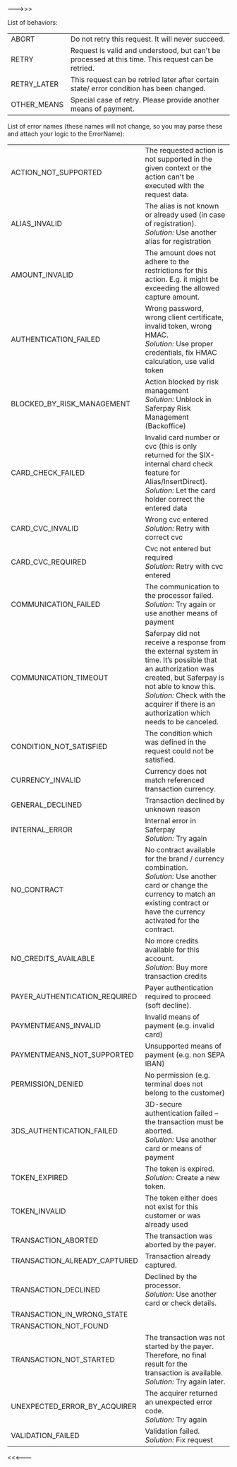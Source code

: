 --->>>

List of behaviors:

<table class="table table-striped">
  <tr>
    <td class="text-right col-sm-3">ABORT</td>
    <td class="col-sm-9">Do not retry this request. It will never succeed.</td>
  </tr>
  <tr>
    <td class="text-right">RETRY</td>
    <td>Request is valid and understood, but can't be processed at this time. This request can be retried.</td>
  </tr>
  <tr>
    <td class="text-right">RETRY_LATER</td>
    <td>This request can be retried later after certain state/ error condition has been changed.</td>
  </tr>
  <tr>
    <td class="text-right">OTHER_MEANS</td>
    <td>Special case of retry. Please provide another means of payment.</td>
  </tr>
</table>


List of error names (these names will not change, so you may parse these and attach your logic to the ErrorName):

<table class="table table-striped">
  <tr>
      <td class="text-right">ACTION_NOT_SUPPORTED</td>
      <td>
          The requested action is not supported in the given context or the action can't be executed with the request data.
      </td>
  </tr>
  <tr>
      <td class="text-right">ALIAS_INVALID</td>
      <td>
          The alias is not known or already used (in case of registration).<br />
          <i>Solution:</i> Use another alias for registration
      </td>
  </tr>
  <tr>
      <td class="text-right">AMOUNT_INVALID</td>
      <td>
          The amount does not adhere to the restrictions for this action. E.g. it might be exceeding the allowed capture amount.
      </td>
  </tr>
  <tr>
      <td class="text-right col-sm-4">AUTHENTICATION_FAILED</td>
      <td class="col-sm-8">
          Wrong password, wrong client certificate, invalid token, wrong HMAC.<br />
          <i>Solution:</i> Use proper credentials, fix HMAC calculation, use valid token
      </td>
  </tr>
  <tr>
      <td class="text-right">BLOCKED_BY_RISK_MANAGEMENT</td>
      <td>
          Action blocked by risk management<br />
          <i>Solution:</i> Unblock in Saferpay Risk Management (Backoffice)
      </td>
  </tr>
  <tr>
      <td class="text-right">CARD_CHECK_FAILED</td>
      <td>
          Invalid card number or cvc (this is only returned for the SIX-internal chard check feature for Alias/InsertDirect).<br />
          <i>Solution:</i> Let the card holder correct the entered data
      </td>
  </tr>
  <tr>
      <td class="text-right">CARD_CVC_INVALID</td>
      <td>
          Wrong cvc entered<br />
          <i>Solution:</i> Retry with correct cvc
      </td>
  </tr>
  <tr>
      <td class="text-right">CARD_CVC_REQUIRED</td>
      <td>
          Cvc not entered but required<br />
          <i>Solution:</i> Retry with cvc entered
      </td>
  </tr>
  <tr>
      <td class="text-right">COMMUNICATION_FAILED</td>
      <td>
          The communication to the processor failed.<br />
          <i>Solution:</i> Try again or use another means of payment
      </td>
  </tr>
  <tr>
      <td class="text-right">COMMUNICATION_TIMEOUT</td>
      <td>
          Saferpay did not receive a response from the external system in time. It’s possible that an authorization was created, but Saferpay is not able to know this.<br />
          <i>Solution:</i> Check with the acquirer if there is an authorization which needs to be canceled.
      </td>
  </tr>
  <tr>
      <td class="text-right">CONDITION_NOT_SATISFIED</td>
      <td>
          The condition which was defined in the request could not be satisfied.
      </td>
  </tr>
  <tr>
      <td class="text-right">CURRENCY_INVALID</td>
      <td>
          Currency does not match referenced transaction currency.
      </td>
  </tr>
  <tr>
      <td class="text-right">GENERAL_DECLINED</td>
      <td>
          Transaction declined by unknown reason
      </td>
  </tr>
  <tr>
      <td class="text-right">INTERNAL_ERROR</td>
      <td>
          Internal error in Saferpay<br />
          <i>Solution:</i> Try again
      </td>
  </tr>
  <tr>
      <td class="text-right">NO_CONTRACT</td>
      <td>
          No contract available for the brand / currency combination.<br />
          <i>Solution:</i> Use another card or change the currency to match an existing contract or have the currency activated for the contract.
      </td>
  </tr>
  <tr>
      <td class="text-right">NO_CREDITS_AVAILABLE</td>
      <td>
          No more credits available for this account.<br />
          <i>Solution:</i> Buy more transaction credits
      </td>
  </tr>
  <tr>
      <td class="text-right">PAYER_AUTHENTICATION_REQUIRED</td>
      <td>
          Payer authentication required to proceed (soft decline).
      </td>
  </tr>
  <tr>
      <td class="text-right">PAYMENTMEANS_INVALID</td>
      <td>
          Invalid means of payment (e.g. invalid card)
      </td>
  </tr>
  <tr>
      <td class="text-right">PAYMENTMEANS_NOT_SUPPORTED</td>
      <td>
          Unsupported means of payment (e.g. non SEPA IBAN)
      </td>
  </tr>
  <tr>
      <td class="text-right">PERMISSION_DENIED</td>
      <td>
          No permission (e.g. terminal does not belong to the customer)
      </td>
  </tr>
  <tr>
      <td class="text-right">3DS_AUTHENTICATION_FAILED</td>
      <td>
          3D-secure authentication failed – the transaction must be aborted.<br />
          <i>Solution:</i> Use another card or means of payment
      </td>
  </tr>
  <tr>
      <td class="text-right">TOKEN_EXPIRED</td>
      <td>
          The token is expired.<br />
          <i>Solution:</i> Create a new token.
      </td>
  </tr>
  <tr>
      <td class="text-right">TOKEN_INVALID</td>
      <td>
          The token either does not exist for this customer or was already used
      </td>
  </tr>
  <tr>
      <td class="text-right">TRANSACTION_ABORTED</td>
      <td>
          The transaction was aborted by the payer.
      </td>
  </tr>
  <tr>
      <td class="text-right">TRANSACTION_ALREADY_CAPTURED</td>
      <td>
          Transaction already captured.
      </td>
  </tr>
  <tr>
      <td class="text-right">TRANSACTION_DECLINED</td>
      <td>
          Declined by the processor.<br />
          <i>Solution:</i> Use another card or check details.
      </td>
  </tr>
  <tr>
      <td class="text-right">TRANSACTION_IN_WRONG_STATE</td>
      <td></td>
  </tr>
  <tr>
      <td class="text-right">TRANSACTION_NOT_FOUND</td>
      <td></td>
  </tr>
  <tr>
      <td class="text-right">TRANSACTION_NOT_STARTED</td>
      <td>
          The transaction was not started by the payer. Therefore, no final result for the transaction is available.<br />
          <i>Solution:</i> Try again later.
      </td>
  </tr>
  <tr>
      <td class="text-right">UNEXPECTED_ERROR_BY_ACQUIRER</td>
      <td>
          The acquirer returned an unexpected error code.<br />
          <i>Solution:</i> Try again
      </td>
  </tr>
  <tr>
      <td class="text-right">VALIDATION_FAILED</td>
      <td>
          Validation failed.<br />
          <i>Solution:</i> Fix request
      </td>
  </tr>
</table>

<<<---
